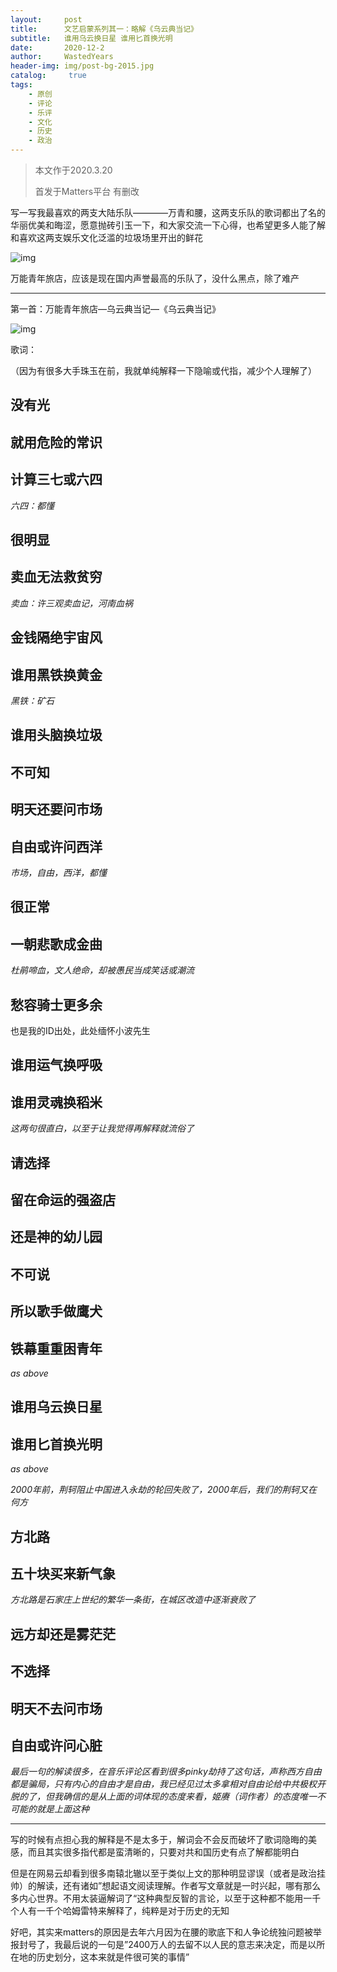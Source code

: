 ```yaml
---
layout:     post
title:      文艺启蒙系列其一：略解《乌云典当记》
subtitle:   谁用乌云换日星 谁用匕首换光明
date:       2020-12-2
author:     WastedYears
header-img: img/post-bg-2015.jpg
catalog: 	 true
tags:
    - 原创
    - 评论
    - 乐评
    - 文化
    - 历史
    - 政治
---
```


>  本文作于2020.3.20  
>
>  首发于Matters平台  有删改

写一写我最喜欢的两支大陆乐队————万青和腰，这两支乐队的歌词都出了名的华丽优美和晦涩，愿意抛砖引玉一下，和大家交流一下心得，也希望更多人能了解和喜欢这两支娱乐文化泛滥的垃圾场里开出的鲜花

![img](https://assets.matters.news/embed/bef9c5a8-7e95-4d4e-a7fe-99c93c77b740.jpeg)



万能青年旅店，应该是现在国内声誉最高的乐队了，没什么黑点，除了难产

------

第一首：万能青年旅店—乌云典当记—《乌云典当记》

![img](https://assets.matters.news/embed/4d138501-d2ab-46d5-bf8e-02895dedc905.jpeg)

歌词：

（因为有很多大手珠玉在前，我就单纯解释一下隐喻或代指，减少个人理解了）

## **没有光**

## **就用危险的常识**

## **计算三七或六四**

*六四：都懂*

## **很明显**

## **卖血无法救贫穷**

*卖血：许三观卖血记，河南血祸*

## **金钱隔绝宇宙风**

##  

## **谁用黑铁换黄金**

*黑铁：矿石*

## **谁用头脑换垃圾**

##  

## **不可知**

## **明天还要问市场**

## **自由或许问西洋**

*市场，自由，西洋，都懂*



## **很正常**

## **一朝悲歌成金曲**

*杜鹃啼血，文人绝命，却被愚民当成笑话或潮流*

## **愁容骑士更多余**

也是我的ID出处，此处缅怀小波先生

##  

## **谁用运气换呼吸**

## **谁用灵魂换稻米**

*这两句很直白，以至于让我觉得再解释就流俗了*

##  

## **请选择**

## **留在命运的强盗店**

## **还是神的幼儿园**

## **不可说**

## **所以歌手做鹰犬**

## **铁幕重重困青年**

*as above*

##  

## **谁用乌云换日星**

## **谁用匕首换光明**

*as above* 

*2000年前，荆轲阻止中国进入永劫的轮回失败了，2000年后，我们的荆轲又在何方*

##  

## **方北路**

## **五十块买来新气象**

*方北路是石家庄上世纪的繁华一条街，在城区改造中逐渐衰败了*

## **远方却还是雾茫茫**

## **不选择**

## **明天不去问市场**

## **自由或许问心脏**



*最后一句的解读很多，在音乐评论区看到很多pinky劫持了这句话，声称西方自由都是骗局，只有内心的自由才是自由，我已经见过太多拿相对自由论给中共极权开脱的了，但我确信的是从上面的词体现的态度来看，姬赓（词作者）的态度唯一不可能的就是上面这种*

------



写的时候有点担心我的解释是不是太多于，解词会不会反而破坏了歌词隐晦的美感，而且其实很多指代都是蛮清晰的，只要对共和国历史有点了解都能明白

但是在网易云却看到很多南辕北辙以至于类似上文的那种明显谬误（或者是政治挂帅）的解读，还有诸如”想起语文阅读理解。作者写文章就是一时兴起，哪有那么多内心世界。不用太装逼解词了“这种典型反智的言论，以至于这种都不能用一千个人有一千个哈姆雷特来解释了，纯粹是对于历史的无知

好吧，其实来matters的原因是去年六月因为在腰的歌底下和人争论统独问题被举报封号了，我最后说的一句是”2400万人的去留不以人民的意志来决定，而是以所在地的历史划分，这本来就是件很可笑的事情”